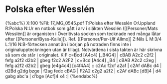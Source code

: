 # Polska efter Wesslén

{%abc%}
X:100
%Fil: 17_MG_0545.pdf
T:Polska efter Wesslén
O:Uppland
R:Polska
N:Ur en notbok som gått i arv i släkten Wesslén ([[Personer/Mats Wesslén]] är organisten i Överlövsta socken som tecknade ned många låtar efter [[Personer/Byss-Kalle]]). Ref. [[Personer/Per-Ulf Allmo]]
Z:Nils L
M:3/4
L:1/16
N:B-förtecken annat än i början på notraden finns inte i originaluppteckningen utan är tillagt. Notvärdena i sista takten är här skrivna så som de står i originalet.
K:F
c=Bcd [A4c4] [_B4G4] | cBAB A2c2 c2f2  | fefg a2f2 d2b2  | gbeg  f2c2     A2F2      |
c=Bcd [A4c4] _B4     | cBAB A2c2 c2eg  | fefg a2f2 d2b2  | gbeg  [e4g4c4] [c4f4A4] ::
c2Ac  f2cf   a2af    | c2Af dABc d4    | d2Bd g2dg bzge  | f2ag  fedc     cBAG      |
F2A2  c2g2   a2f2    | c2Af dABc [dB]4 | d4   gabg abc'a | d'bge [Acf]4   x4       :|
{%endabc%}
